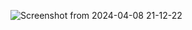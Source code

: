 ![Screenshot from 2024-04-08 21-12-22](https://github.com/CelalBerkeAkyol/networth/assets/152324363/e16c4a53-c651-48bb-b3c4-8db350698e8a)
